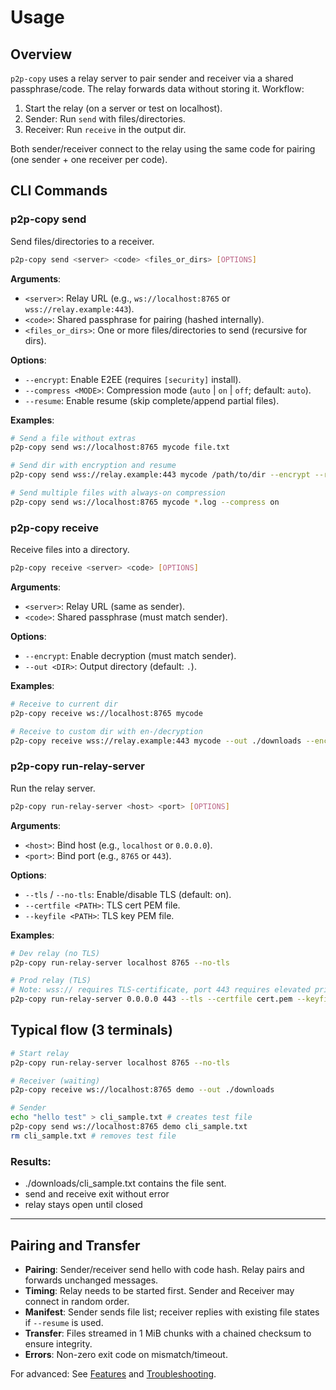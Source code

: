 # Usage

## Overview

`p2p-copy` uses a relay server to pair sender and receiver via a shared passphrase/code. The relay forwards data without storing it. Workflow:

1. Start the relay (on a server or test on localhost).
2. Sender: Run `send` with files/directories.
3. Receiver: Run `receive` in the output dir.

Both sender/receiver connect to the relay using the same code for pairing (one sender + one receiver per code).

## CLI Commands

### p2p-copy send

Send files/directories to a receiver.

```bash
p2p-copy send <server> <code> <files_or_dirs> [OPTIONS]
```

**Arguments**:
- `<server>`: Relay URL (e.g., `ws://localhost:8765` or `wss://relay.example:443`).
- `<code>`: Shared passphrase for pairing (hashed internally).
- `<files_or_dirs>`: One or more files/directories to send (recursive for dirs).

**Options**:
- `--encrypt`: Enable E2EE (requires `[security]` install).
- `--compress <MODE>`: Compression mode (`auto` | `on` | `off`; default: `auto`).
- `--resume`: Enable resume (skip complete/append partial files).

**Examples**:
```bash
# Send a file without extras
p2p-copy send ws://localhost:8765 mycode file.txt

# Send dir with encryption and resume
p2p-copy send wss://relay.example:443 mycode /path/to/dir --encrypt --resume

# Send multiple files with always-on compression
p2p-copy send ws://localhost:8765 mycode *.log --compress on
```

### p2p-copy receive

Receive files into a directory.

```bash
p2p-copy receive <server> <code> [OPTIONS]
```

**Arguments**:
- `<server>`: Relay URL (same as sender).
- `<code>`: Shared passphrase (must match sender).

**Options**:
- `--encrypt`: Enable decryption (must match sender).
- `--out <DIR>`: Output directory (default: `.`).

**Examples**:
```bash
# Receive to current dir
p2p-copy receive ws://localhost:8765 mycode

# Receive to custom dir with en-/decryption
p2p-copy receive wss://relay.example:443 mycode --out ./downloads --encrypt
```

### p2p-copy run-relay-server

Run the relay server.

```bash
p2p-copy run-relay-server <host> <port> [OPTIONS]
```

**Arguments**:
- `<host>`: Bind host (e.g., `localhost` or `0.0.0.0`).
- `<port>`: Bind port (e.g., `8765` or `443`).

**Options**:
- `--tls` / `--no-tls`: Enable/disable TLS (default: on).
- `--certfile <PATH>`: TLS cert PEM file.
- `--keyfile <PATH>`: TLS key PEM file.

**Examples**:
```bash
# Dev relay (no TLS)
p2p-copy run-relay-server localhost 8765 --no-tls

# Prod relay (TLS)
# Note: wss:// requires TLS-certificate, port 443 requires elevated privileges 
p2p-copy run-relay-server 0.0.0.0 443 --tls --certfile cert.pem --keyfile key.pem
```
## Typical flow (3 terminals)

```bash
# Start relay 
p2p-copy run-relay-server localhost 8765 --no-tls
```

```bash
# Receiver (waiting)
p2p-copy receive ws://localhost:8765 demo --out ./downloads
```

```bash
# Sender
echo "hello test" > cli_sample.txt # creates test file
p2p-copy send ws://localhost:8765 demo cli_sample.txt
rm cli_sample.txt # removes test file 
```

### Results:
- ./downloads/cli_sample.txt contains the file sent. 
- send and receive exit without error
- relay stays open until closed
---

## Pairing and Transfer

- **Pairing**: Sender/receiver send hello with code hash. Relay pairs and forwards unchanged messages.
- **Timing**: Relay needs to be started first. Sender and Receiver may connect in random order.
- **Manifest**: Sender sends file list; receiver replies with existing file states if `--resume` is used.
- **Transfer**: Files streamed in 1 MiB chunks with a chained checksum to ensure integrity. 
- **Errors**: Non-zero exit code on mismatch/timeout.

For advanced: See [Features](features.md) and [Troubleshooting](troubleshooting.md).
